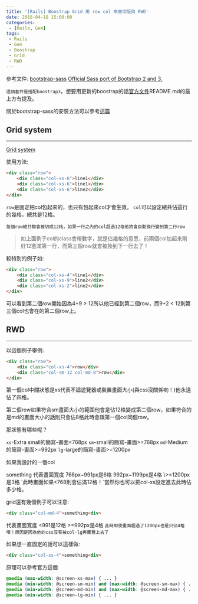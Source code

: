 ```yaml
---
title: '[Rails] Boostrap Grid 用 row col 來做切版與 RWD'
date: 2018-04-18 15:00:00
categories:
 - [Rails, Gem]
tags:
 - Rails
 - Gem
 - Boostrap
 - Grid
 - RWD
---
```

參考文件:
[bootstrap-sass](https://github.com/twbs/bootstrap-sass)
[Official Sass port of Bootstrap 2 and 3.](http://getbootstrap.com/css/#sass)

`這個套件是搭配boostrap3`，想要用更新的boostrap的話[官方文件](https://github.com/twbs/bootstrap-sass)README.md的最上方有提及。

關於bootstrap-sass的安裝方法可以參考[這篇](http://blog.kurthsu.tw/posts/7333490)

## Grid system
---
[Grid system](https://getbootstrap.com/docs/3.3/css/#grid )

使用方法:
``` html index.html.erb
<div class="row">
	<div class="col-xs-6">line1</div>
	<div class="col-xs-6">line1</div>
	<div class="col-xs-6">line2</div>
</div>
```
`row`是固定把col包起來的，也只有包起來col才會生效。
`col`可以設定總共佔這行的幾格，總共是12格。

`每個row總共都會被切成12格，如果一行之內的col超過12格他將會自動換行變到第二行row`
>如上面例子col的class會帶數字，就是佔幾格的意思，前兩個col加起來剛好12塞滿第一行，而第三個row就會被換到下一行去了！

較特別的例子如:
``` html index.html.erb
<div class="row">
	<div class="col-xs-4">line1</div>
	<div class="col-xs-9">line2</div>
	<div class="col-xs-2">line2</div>
</div>
```
可以看到第二個row開始因為4+9 > 12所以他已經到第二個row，而9+2 < 12則第三個col也會在的第二個row上。

## RWD
---
以這個例子舉例:
``` html index.html.erb
<div class="row">
	<div class="col-xs-4">row</div>
	<div class="col-sm-12 col-md-8">row</div>
</div>
```
第一個col中間狀態是xs代表不論遊覽器或裝置畫面大小(與css沒關係喲！)他永遠佔了四格。

第二個row如果符合sm畫面大小的範圍他會是佔12格變成第二個row，如果符合的是md的畫面大小的話則只會佔8格此時會跟第一個col同個row。

那狀態有哪些呢？

`xs`-Extra small的簡寫-畫面\<768px
`sm`-small的簡寫-畫面>=768px
`md`-Medium的簡寫-畫面>=992px
`lg`-large的簡寫-畫面>=1200px

如果我設計的一個col
<div class="col-sm-6 col-md-4 col-lg-3"\>something<div\>
代表畫面寬度
768px~991px是6格
992px~1199px是4格
\>=1200px是3格
`此時畫面如果<768則會佔滿12格！`當然你也可以把col-xs設定進去此時佔多少格。

grid還有幾個例子可以注意:
``` html index.html.erb
<div class="col-md-4">something<div>
```
代表畫面寬度
<991是12格
\>=992px是4格
`此時即使畫面超過了1200px也是只佔4格唷！原因是因為他的css沒有被col-lg再覆蓋上去了`

如果想一直固定的話可以這樣做:
``` html index.html.erb
<div class="col-xs-4">something<div>
```

原理可以參考官方這個
``` scss
@media (max-width: @screen-xs-max) { ... }
@media (min-width: @screen-sm-min) and (max-width: @screen-sm-max) { ... }
@media (min-width: @screen-md-min) and (max-width: @screen-md-max) { ... }
@media (min-width: @screen-lg-min) { ... }
```
